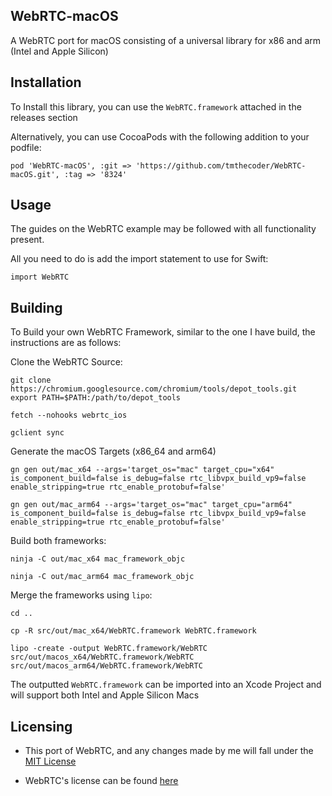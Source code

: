 ## WebRTC-macOS

A WebRTC port for macOS consisting of a universal library for x86 and arm (Intel and Apple Silicon)

## Installation

To Install this library, you can use the `WebRTC.framework` attached in the releases section

Alternatively, you can use CocoaPods with the following addition to your podfile:

```
pod 'WebRTC-macOS', :git => 'https://github.com/tmthecoder/WebRTC-macOS.git', :tag => '8324'
```

## Usage

The guides on the WebRTC example may be followed with all functionality present.

All you need to do is add the import statement to use for Swift:

``` 
import WebRTC
```

## Building
To Build your own WebRTC Framework, similar to the one I have build,
the instructions are as follows:

Clone the WebRTC Source:

```
git clone https://chromium.googlesource.com/chromium/tools/depot_tools.git
export PATH=$PATH:/path/to/depot_tools

fetch --nohooks webrtc_ios

gclient sync
```

Generate the macOS Targets (x86_64 and arm64)

```
gn gen out/mac_x64 --args='target_os="mac" target_cpu="x64" is_component_build=false is_debug=false rtc_libvpx_build_vp9=false enable_stripping=true rtc_enable_protobuf=false'

gn gen out/mac_arm64 --args='target_os="mac" target_cpu="arm64" is_component_build=false is_debug=false rtc_libvpx_build_vp9=false enable_stripping=true rtc_enable_protobuf=false'

```

Build both frameworks:

```
ninja -C out/mac_x64 mac_framework_objc

ninja -C out/mac_arm64 mac_framework_objc
```

Merge the frameworks using `lipo`:

```
cd ..

cp -R src/out/mac_x64/WebRTC.framework WebRTC.framework

lipo -create -output WebRTC.framework/WebRTC src/out/macos_x64/WebRTC.framework/WebRTC src/out/macos_arm64/WebRTC.framework/WebRTC
```
The outputted `WebRTC.framework` can be imported into an Xcode Project and will support both Intel and Apple Silicon Macs

## Licensing

- This port of WebRTC, and any changes made by me will fall under the [MIT License](https://github.com/tmthecoder/WebRTC-macOS/blob/main/LICENSE)

- WebRTC's license can be found [here](https://github.com/tmthecoder/WebRTC-macOS/blob/main/LICENSE)
